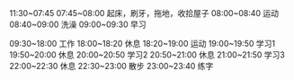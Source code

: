 11:30~07:45
07:45~08:00 起床，刷牙，拖地，收拾屋子
08:00~08:40 运动
08:40~09:00 洗澡
09:00~09:30 早习

09:30~18:00 工作
18:00~18:20 休息
18:20~19:00 运动
19:00~19:50 学习1
19:50~20:00 休息
20:00~20:50 学习2
20:50~21:00 休息
21:00~21:50 学习3
22:00~22:30 休息
22:30~23:00 散步
23:00~23:40 练字